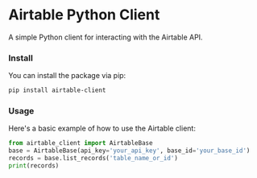 # Airtable Python Client

A simple Python client for interacting with the Airtable API.

### Install

You can install the package via pip:

```bash
pip install airtable-client
```

### Usage

Here's a basic example of how to use the Airtable client:

```python
from airtable_client import AirtableBase
base = AirtableBase(api_key='your_api_key', base_id='your_base_id')
records = base.list_records('table_name_or_id')
print(records)
```
